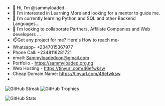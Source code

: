 - 👋 Hi, I’m @sammyloaded
- 👀 I’m interested in Learning More and looking for a mentor to guide me.
- 🌱 I’m currently learning Python and SQL and other Backend Languages...
- 💞️ I’m looking to collaborate Partners, Affiliate Companies and Web developers ...
- 📫Got any project for me? Here's How to reach me- 
- Whatsapp- +2347015367977
- Phone Call: +2348116281721
- email: Sammyloadedcon@gmail.com
- Portfolio - https://sammyloaded.org.ng
- Web Hosting - https://tinyurl.com/46efwksw
- Cheap Domain Name: https://tinyurl.com/46efwksw
- 
 ![GitHub Streak](https://github-readme-streak-stats.herokuapp.com/?user=sammyloaded&theme=dark&hide_border=true)
![GitHub Trophies](https://github-profile-trophy.vercel.app/?username=sammyloaded&theme=onedark)

![GitHub Stats](https://github-readme-stats.vercel.app/api?username=sammyloaded&show_icons=true&theme=dark)

<!---
sammyloaded/sammyloaded is a ✨ special ✨ repository because its `README.md` (this file) appears on your GitHub profile.
You can click the Preview link to take a look at your changes.
--->
